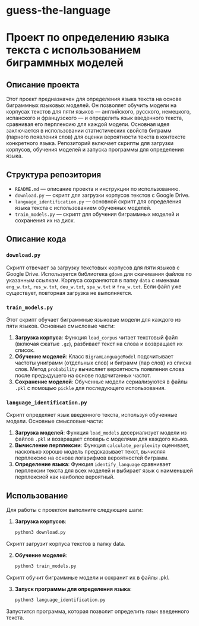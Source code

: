 # guess-the-language
# Проект по определению языка текста с использованием биграммных моделей

## Описание проекта

Этот проект предназначен для определения языка текста на основе биграммных языковых моделей. Он позволяет обучить модели на корпусах текстов для пяти языков — английского, русского, немецкого, испанского и французского — и определить язык введенного текста, сравнивая его перплексию для каждой модели. Основная идея заключается в использовании статистических свойств биграмм (парного появления слов) для оценки вероятности текста в контексте конкретного языка. Репозиторий включает скрипты для загрузки корпусов, обучения моделей и запуска программы для определения языка.

## Структура репозитория

- `README.md` — описание проекта и инструкции по использованию.
- `download.py` — скрипт для загрузки корпусов текстов с Google Drive.
- `language_identification.py` — основной скрипт для определения языка текста с использованием обученных моделей.
- `train_models.py` — скрипт для обучения биграммных моделей и сохранения их на диск.

## Описание кода

### `download.py`

Скрипт отвечает за загрузку текстовых корпусов для пяти языков с Google Drive. Используется библиотека `gdown` для скачивания файлов по указанным ссылкам. Корпуса сохраняются в папку `data` с именами `eng_w.txt`, `rus_w.txt`, `deu_w.txt`, `spa_w.txt` и `fra_w.txt`. Если файл уже существует, повторная загрузка не выполняется.

### `train_models.py`

Этот скрипт обучает биграммные языковые модели для каждого из пяти языков. Основные смысловые части:

1. **Загрузка корпуса**: Функция `load_corpus` читает текстовый файл (включая сжатые `.gz`), разбивает текст на слова и возвращает их список.
2. **Обучение моделей**: Класс `BigramLanguageModel` подсчитывает частоты униграмм (отдельных слов) и биграмм (пар слов) из списка слов. Метод `probability` вычисляет вероятность появления слова после предыдущего на основе подсчитанных частот.
3. **Сохранение моделей**: Обученные модели сериализуются в файлы `.pkl` с помощью `pickle` для последующего использования.

### `language_identification.py`

Скрипт определяет язык введенного текста, используя обученные модели. Основные смысловые части:

1. **Загрузка моделей**: Функция `load_models` десериализует модели из файлов `.pkl` и возвращает словарь с моделями для каждого языка.
2. **Вычисление перплексии**: Функция `calculate_perplexity` оценивает, насколько хорошо модель предсказывает текст, вычисляя перплексию на основе логарифмов вероятностей биграмм.
3. **Определение языка**: Функция `identify_language` сравнивает перплексии текста для всех моделей и выбирает язык с наименьшей перплексией как наиболее вероятный.

## Использование

Для работы с проектом выполните следующие шаги:

1. **Загрузка корпусов**:
   ```bash
   python3 download.py
Скрипт загрузит корпуса текстов в папку data.

2. **Обучение моделей**:
   ```bash
   python3 train_models.py
Скрипт обучит биграммные модели и сохранит их в файлы .pkl.

3. **Запуск программы для определения языка**:
   ```bash
   python3 language_identification.py
Запустится программа, которая позволит определить язык введенного текста.

